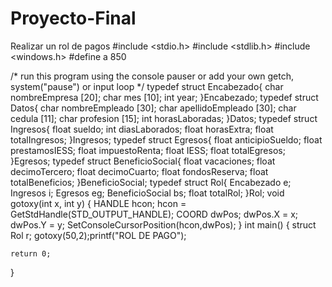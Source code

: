 # Proyecto-Final
Realizar un rol de pagos
#include <stdio.h>
#include <stdlib.h>
#include <windows.h>
#define a 850

/* run this program using the console pauser or add your own getch, system("pause") or input loop */
typedef struct Encabezado{
	char nombreEmpresa [20];
	char mes [10];
	int year;
}Encabezado; 
typedef struct Datos{
	char nombreEmpleado [30];
	char apellidoEmpleado [30];
	char cedula [11];
	char profesion [15];
	int horasLaboradas;
}Datos;
typedef struct Ingresos{
	float sueldo;
	int diasLaborados;
	float horasExtra;
	float totalIngresos;
}Ingresos;
 typedef struct Egresos{
 	float anticipioSueldo;
 	float prestamosIESS;
 	float impuestoRenta;
 	float IESS;
 	float totalEgresos;
 }Egresos;
 typedef struct BeneficioSocial{
 	float vacaciones;
 	float decimoTercero;
 	float decimoCuarto;
 	float fondosReserva;
 	float totalBeneficios;
 }BeneficioSocial;
 typedef struct Rol{
 	Encabezado e;
 	Ingresos i;
 	Egresos eg;
 	BeneficioSocial bs;
 	float totalRol;
 }Rol;
void gotoxy(int x, int y)
{
 HANDLE hcon;
 hcon = GetStdHandle(STD_OUTPUT_HANDLE);
 COORD dwPos;
 dwPos.X = x;
 dwPos.Y = y;
 SetConsoleCursorPosition(hcon,dwPos);
}
int main() {
	struct Rol r;
	gotoxy(50,2);printf("ROL DE PAGO");

	return 0;
}
